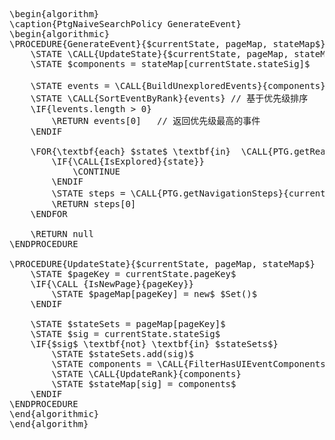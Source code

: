 <pre class="pseudocode" data-line-number=true>
\begin{algorithm}
\caption{PtgNaiveSearchPolicy GenerateEvent}
\begin{algorithmic}
\PROCEDURE{GenerateEvent}{$currentState, pageMap, stateMap$}
    \STATE \CALL{UpdateState}{$currentState, pageMap, stateMap$}
    \STATE $components = stateMap[currentState.stateSig]$
    
    \STATE events = \CALL{BuildUnexploredEvents}{components} // 当前状态下未执行过的事件
    \STATE \CALL{SortEventByRank}{events} // 基于优先级排序
    \IF{levents.length > 0}
        \RETURN events[0]   // 返回优先级最高的事件
    \ENDIF

    \FOR{\textbf{each} $state$ \textbf{in}  \CALL{PTG.getReachableStates}{currentState}}
        \IF{\CALL{IsExplored}{state}} 
            \CONTINUE 
        \ENDIF 
        \STATE steps = \CALL{PTG.getNavigationSteps}{currentState, state} //  返回跳转到此状态最短路径的第1个事件
        \RETURN steps[0]
    \ENDFOR

    \RETURN null
\ENDPROCEDURE

\PROCEDURE{UpdateState}{$currentState, pageMap, stateMap$}
    \STATE $pageKey = currentState.pageKey$
    \IF{\CALL {IsNewPage}{pageKey}}
        \STATE $pageMap[pageKey] = new$ $Set()$
    \ENDIF

    \STATE $stateSets = pageMap[pageKey]$
    \STATE $sig = currentState.stateSig$
    \IF{$sig$ \textbf{not} \textbf{in} $stateSets$}
        \STATE $stateSets.add(sig)$
        \STATE components = \CALL{FilterHasUIEventComponents}{currentState}
        \STATE \CALL{UpdateRank}{components}
        \STATE $stateMap[sig] = components$
    \ENDIF
\ENDPROCEDURE
\end{algorithmic}
\end{algorithm}
</pre>
